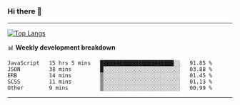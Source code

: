 ### Hi there 👋

-------
[![Top Langs](https://github-readme-stats.vercel.app/api/top-langs/?username=ashish-r)](https://github.com/anuraghazra/github-readme-stats)

📊 **Weekly development breakdown**
<!--START_SECTION:waka-->

```text
JavaScript   15 hrs 5 mins   ███████████████████████░░   91.85 %
JSON         38 mins         █░░░░░░░░░░░░░░░░░░░░░░░░   03.88 %
ERB          14 mins         ▒░░░░░░░░░░░░░░░░░░░░░░░░   01.45 %
SCSS         11 mins         ▒░░░░░░░░░░░░░░░░░░░░░░░░   01.13 %
Other        9 mins          ▒░░░░░░░░░░░░░░░░░░░░░░░░   00.99 %
```

<!--END_SECTION:waka-->
-------

<!--
**ashish-r/ashish-r** is a ✨ _special_ ✨ repository because its `README.md` (this file) appears on your GitHub profile.

Here are some ideas to get you started:

- 🔭 I’m currently working on ...
- 🌱 I’m currently learning ...
- 👯 I’m looking to collaborate on ...
- 🤔 I’m looking for help with ...
- 💬 Ask me about ...
- 📫 How to reach me: ...
- 😄 Pronouns: ...
- ⚡ Fun fact: ...
-->
